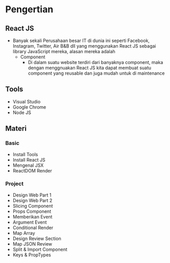 # Pengertian
## React JS
- Banyak sekali Perusahaan besar IT di dunia ini seperti Facebook, Instagram, Twitter, Air B&B dll yang menggunakan React JS
  sebagai library JavaScript mereka, alasan mereka adalah
  - Component
    - Di dalam suatu website terdiri dari banyaknya component, maka dengan menggnuakan React JS kita dapat membuat suatu component
      yang reusable dan juga mudah untuk di maintenance

## Tools
- Visual Studio
- Google Chrome
- Node JS

## Materi
### Basic
- Install Tools
- Install React JS
- Mengenal JSX
- ReactDOM Render
### Project
- Design Web Part 1
- Design Web Part 2
- Slicing Component
- Props Component
- Memberikan Event
- Argument Event
- Conditional Render
- Map Array
- Design Review Section
- Map JSON Review
- Split & Import Component
- Keys & PropTypes
